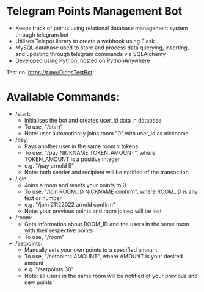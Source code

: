 # Telegram Points Management Bot

- Keeps track of points using relational database management system through telegram bot
- Utilises Telepot library to create a webhook using Flask
- MySQL database used to store and process data querying, inserting, and updating through telegram commands via SQLAlchemy
- Developed using Python, hosted on PythonAnywhere

Test on: https://t.me/DingsTestBot

# Available Commands:
- /start:
  - Initialises the bot and creates user_id data in database
  - To use, "/start"
  - Note: user automatically joins room "0" with user_id as nickname
- /pay: 
  - Pays another user in the same room x tokens 
  - To use, "/pay NICKNAME TOKEN_AMOUNT", where TOKEN_AMOUNT is a positive integer
  - e.g. "/pay arnold 5"
  - Note: both sender and recipient will be notified of the transaction
- /join:
  - Joins a room and resets your points to 0
  - To use, "/join ROOM_ID NICKNAME confirm", where ROOM_ID is any text or number
  - e.g. "/join 21122022 arnold confirm"
  - Note: your previous points and room joined will be lost
- /room:
  - Gets information about ROOM_ID and the users in the same room with their respective points
  - To use, "/room"
- /setpoints:
  - Manually sets your own points to a specified amount
  - To use, "/setpoints AMOUNT", where AMOUNT is your desired amount
  - e.g. "/setpoints 30"
  - Note: all users in the same room will be notified of your previous and new points
